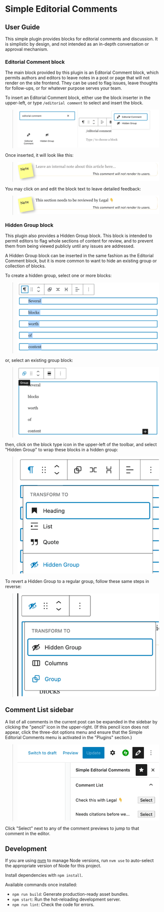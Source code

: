 # Simple Editorial Comments

## User Guide

This simple plugin provides blocks for editorial comments and discussion. It is simplistic by design, and not intended as an in-depth conversation or approval mechanism.

### Editorial Comment block

The main block provided by this plugin is an Editorial Comment block, which permits authors and editors to leave notes in a post or page that will not render on the site frontend. They can be used to flag issues, leave thoughts for follow-ups, or for whatever purpose serves your team.

To insert an Editorial Comment block, either use the block inserter in the upper-left, or type `/editorial comment` to select and insert the block.

> ![screenshot of both editorial comment block insertion options](docs/insert-editorial-comment.png)

Once inserted, it will look like this:

> ![screenshot of freshly-inserted comment block](docs/editorial-comment.png)

You may click on and edit the block text to leave detailed feedback:

> ![screenshot of filled-in comment block](docs/editorial-comment-filled-in.png)

### Hidden Group block

This plugin also provides a Hidden Group block. This block is intended to permit editors to flag whole sections of content for review, and to prevent them from being viewed publicly until any issues are addressed.

A Hidden Group block can be inserted in the same fashion as the Editorial Comment block, but it is more common to want to hide an existing group or collection of blocks.

To create a hidden group, select one or more blocks:

> ![screenshot of multiple blocks selected in the editor](docs/select-blocks.png)

or, select an existing group block:

> ![screenshot of selected group block](docs/group-block.png)

then, click on the block type icon in the upper-left of the toolbar, and select "Hidden Group" to wrap these blocks in a hidden group:

> ![screenshot of converting to a Hidden Group](docs/transform-to-hidden-group.png)

To revert a Hidden Group to a regular group, follow these same steps in reverse:

> ![screenshot of converting a hidden group back to a group](docs/revert-to-group.png)

## Comment List sidebar

A list of all comments in the current post can be expanded in the sidebar by clicking the "pencil" icon in the upper-right. (If this pencil icon does not appear, click the three-dot options menu and ensure that the Simple Editorial Comments menu is activated in the "Plugins" section.)

> ![screenshot of comment list sidebar](docs/sidebar.png)

Click "Select" next to any of the comment previews to jump to that comment in the editor.

## Development

If you are using [nvm](https://github.com/nvm-sh/nvm) to manage Node versions, run `nvm use` to auto-select the appropriate version of Node for this project.

Install dependencies with `npm install`.

Available commands once installed:

- `npm run build`: Generate production-ready asset bundles.
- `npm start`: Run the hot-reloading development server.
- `npm run lint`: Check the code for errors.
